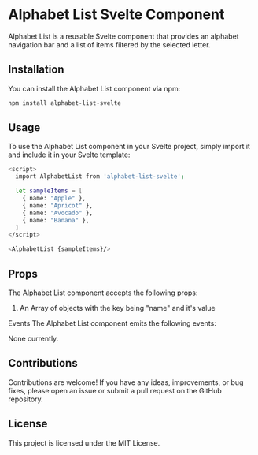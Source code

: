 # Alphabet List Svelte Component

Alphabet List is a reusable Svelte component that provides an alphabet navigation bar and a list of items filtered by the selected letter.

## Installation

You can install the Alphabet List component via npm:

```bash
npm install alphabet-list-svelte
```

## Usage

To use the Alphabet List component in your Svelte project, simply import it and include it in your Svelte template:

```bash
<script>
  import AlphabetList from 'alphabet-list-svelte';

  let sampleItems = [
    { name: "Apple" },
    { name: "Apricot" },
    { name: "Avocado" },
    { name: "Banana" },
  ]
</script>

<AlphabetList {sampleItems}/>
```

## Props

The Alphabet List component accepts the following props:

1. An Array of objects with the key being "name" and it's value

Events
The Alphabet List component emits the following events:

None currently.

## Contributions

Contributions are welcome! If you have any ideas, improvements, or bug fixes, please open an issue or submit a pull request on the GitHub repository.

## License

This project is licensed under the MIT License.
